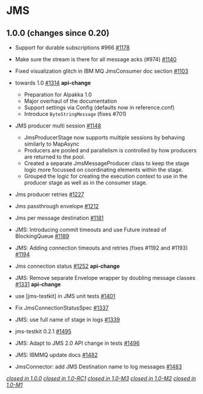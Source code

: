 # JMS

## 1.0.0 (changes since 0.20)

* Support for durable subscriptions #966 [#1178](https://github.com/akka/alpakka/pull/1178)   

* Make sure the stream is there for all message acks (#974) [#1140](https://github.com/akka/alpakka/pull/1140)   

* Fixed visualization glitch in IBM MQ JmsConsumer doc section [#1103](https://github.com/akka/alpakka/pull/1103)   

* towards 1.0 [#1314](https://github.com/akka/alpakka/pull/1314)  **api-change**  
    * Preparation for Alpakka 1.0
    * Major overhaul of the documentation
    * Support settings via Config (defaults now in reference.conf)
    * Introduce `ByteStringMessage` (fixes #701)

* JMS producer multi session [#1148](https://github.com/akka/alpakka/pull/1148)   
    - JmsProducerStage now supports multiple sessions by behaving
      similarly to MapAsync
    - Producers are pooled and parallelism is controlled by how producers
      are returned to the pool.
    - Created a separate JmsMessageProducer class to keep the stage logic
      more focussed on coordinating elements within the stage.
    - Grouped the logic for creating the execution context to use in the
      producer stage as well as in the consumer stage.

* Jms producer retries [#1227](https://github.com/akka/alpakka/pull/1227)   

* Jms passthrough envelope [#1212](https://github.com/akka/alpakka/pull/1212)   

* Jms per message destination [#1181](https://github.com/akka/alpakka/pull/1181)   

* JMS: Introducing commit timeouts and use Future instead of BlockingQueue [#1189](https://github.com/akka/alpakka/pull/1189)   

* JMS: Adding connection timeouts and retries (fixes #1192 and #1193) [#1194](https://github.com/akka/alpakka/pull/1194)   

* Jms connection status [#1252](https://github.com/akka/alpakka/pull/1252)  **api-change**  

* JMS: Remove separate Envelope wrapper by doubling message classes [#1331](https://github.com/akka/alpakka/pull/1331)  **api-change**  

* use [jms-testkit] in JMS unit tests [#1401](https://github.com/akka/alpakka/pull/1401)   

* Fix JmsConnectionStatusSpec [#1337](https://github.com/akka/alpakka/pull/1337)   

* JMS: use full name of stage in logs [#1339](https://github.com/akka/alpakka/pull/1339)   

* jms-testkit 0.2.1 [#1495](https://github.com/akka/alpakka/pull/1495)   

* JMS: Adapt to JMS 2.0 API change in tests [#1496](https://github.com/akka/alpakka/pull/1496)   

* JMS: IBMMQ update docs [#1482](https://github.com/akka/alpakka/pull/1482)   

* JmsConnector: add JMS Destination name to log messages [#1483](https://github.com/akka/alpakka/pull/1483)   

[*closed in 1.0.0*](https://github.com/akka/alpakka/issues?q=is%3Aclosed+milestone%3A1.0.0+label%3Ap%3Ajms)
[*closed in 1.0-RC1*](https://github.com/akka/alpakka/issues?q=is%3Aclosed+milestone%3A1.0-RC1+label%3Ap%3Ajms)
[*closed in 1.0-M3*](https://github.com/akka/alpakka/issues?q=is%3Aclosed+milestone%3A1.0-M3+label%3Ap%3Ajms)
[*closed in 1.0-M2*](https://github.com/akka/alpakka/issues?q=is%3Aclosed+milestone%3A1.0-M2+label%3Ap%3Ajms)
[*closed in 1.0-M1*](https://github.com/akka/alpakka/issues?q=is%3Aclosed+milestone%3A1.0-M1+label%3Ap%3Ajms)
